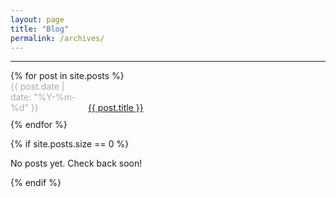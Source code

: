 ```yaml
---
layout: page
title: "Blog"
permalink: /archives/
---
```


---

<section class="posts">
  {% for post in site.posts %}
    <div class="post-entry">
      <span class="post-date">{{ post.date | date: "%Y-%m-%d" }}</span>
      <a href="{{ post.url | relative_url }}" class="post-link">{{ post.title }}</a>
    </div>
  {% endfor %}

  {% if site.posts.size == 0 %}
    <p>No posts yet. Check back soon!</p>
  {% endif %}
</section>

<style>
  .post-entry {
    margin-bottom: 10px;
  }
  .post-date {
    color: #aaa;
    display: inline-block;
    width: 120px;
  }
  .post-link {
    display: inline-block;
  }
</style> 